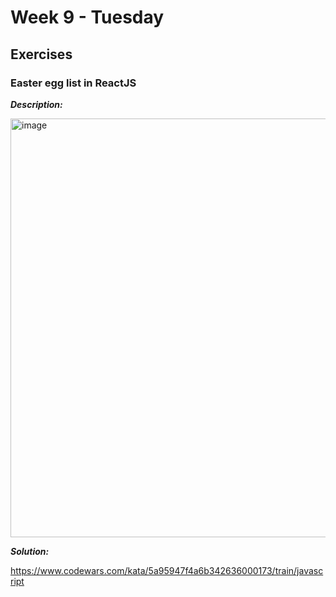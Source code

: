 # Week 9 - Tuesday


## Exercises

### Easter egg list in ReactJS

***Description:***

<img width="670" alt="image" src="https://user-images.githubusercontent.com/86013814/173959054-673f0e0c-c1fd-43d6-b76d-26315b93e296.png">

***Solution:***

https://www.codewars.com/kata/5a95947f4a6b342636000173/train/javascript



